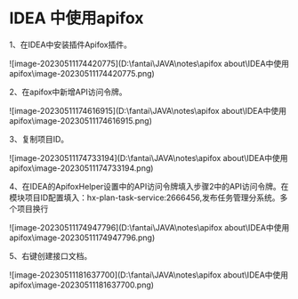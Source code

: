 # IDEA 中使用apifox

1、在IDEA中安装插件Apifox插件。

![image-20230511174420775](D:\fantai\JAVA\notes\apifox about\IDEA中使用apifox\image-20230511174420775.png)

2、在apifox中新增API访问令牌。

![image-20230511174616915](D:\fantai\JAVA\notes\apifox about\IDEA中使用apifox\image-20230511174616915.png)

3、复制项目ID。

![image-20230511174733194](D:\fantai\JAVA\notes\apifox about\IDEA中使用apifox\image-20230511174733194.png)

4、在IDEA的ApifoxHelper设置中的API访问令牌填入步骤2中的API访问令牌。在模块项目ID配置填入：hx-plan-task-service:2666456,发布任务管理分系统。多个项目换行

![image-20230511174947796](D:\fantai\JAVA\notes\apifox about\IDEA中使用apifox\image-20230511174947796.png)

5、右键创建接口文档。

![image-20230511181637700](D:\fantai\JAVA\notes\apifox about\IDEA中使用apifox\image-20230511181637700.png)